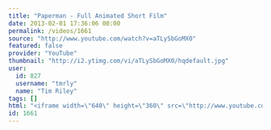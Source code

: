 ```yaml
---
title: "Paperman - Full Animated Short Film"
date: 2013-02-01 17:36:06 00:00
permalink: /videos/1661
source: "http://www.youtube.com/watch?v=aTLySbGoMX0"
featured: false
provider: "YouTube"
thumbnail: "http://i2.ytimg.com/vi/aTLySbGoMX0/hqdefault.jpg"
user:
  id: 827
  username: "tmrly"
  name: "Tim Riley"
tags: []
html: "<iframe width=\"640\" height=\"360\" src=\"http://www.youtube.com/embed/aTLySbGoMX0?wmode=transparent&feature=oembed\" frameborder=\"0\" allowfullscreen></iframe>"
id: 1661
---
```


